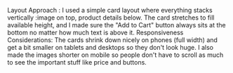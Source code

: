 Layout Approach :
I used a simple card layout where everything stacks vertically :image on top, product details below. The card stretches to fill available height, and I made sure the "Add to Cart" button always sits at the bottom no matter how much text is above it.
Responsiveness Considerations:
The cards shrink down nicely on phones (full width) and get a bit smaller on tablets and desktops so they don't look huge. I also made the images shorter on mobile so people don't have to scroll as much to see the important stuff like price and buttons.

